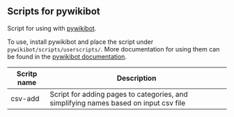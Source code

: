 ## Scripts for pywikibot

Script for using with [pywikibot](hhtps://github.com/wikimedia/pywikibot).
 
To use, install pywikibot and place the script under `pywikibot/scripts/userscripts/`.
More documentation for using them can be found in the [pywikibot documentation](https://doc.wikimedia.org/pywikibot/master/).

Scritp name | Description
----------- | -----------
csv-add     | Script for adding pages to categories, and simplifying names based on input csv file
